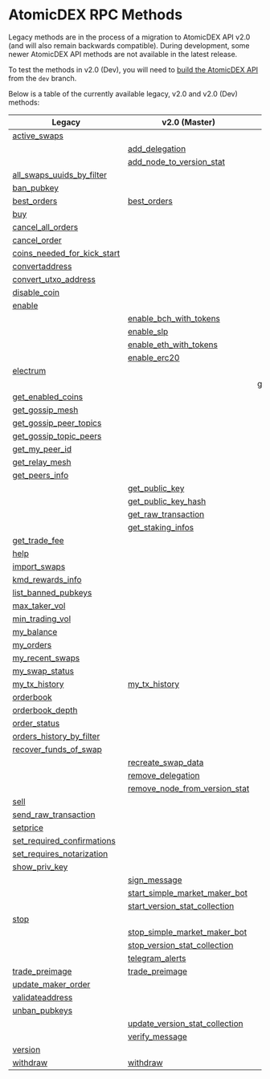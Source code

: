 # AtomicDEX RPC Methods

Legacy methods are in the process of a migration to AtomicDEX API v2.0 (and will also remain backwards compatible). 
During development, some newer AtomicDEX API methods are not available in the latest release.

To test the methods in v2.0 (Dev), you will need to [build the AtomicDEX API](https://developers.komodoplatform.com/basic-docs/atomicdex/atomicdex-setup/get-started-atomicdex.html) from the `dev` branch. 

Below is a table of the currently available legacy, v2.0 and v2.0 (Dev) methods:

| Legacy                                                                                                                                    | v2.0 (Master)                                                                                                                                  | v2.0 (Dev) |
| ----------------------------------------------------------------------------------------------------------------------------------------- | ---------------------------------------------------------------------------------------------------------------------------------------------- | ---------- |
| [active\_swaps](https://developers.komodoplatform.com/basic-docs/atomicdex-api-legacy/active_swaps.html)                                  |                                                                                                                                                |            |
|                                                                                                                                           | [add\_delegation](https://developers.komodoplatform.com/basic-docs/atomicdex-api-20/add_delegation.html)                                   |            |
|                                                                                                                                           | [add\_node\_to\_version\_stat](https://developers.komodoplatform.com/basic-docs/atomicdex-api-20/add_node_to_version_stat.html)            |            |
| [all\_swaps\_uuids\_by\_filter](https://developers.komodoplatform.com/basic-docs/atomicdex-api-legacy/all_swaps_uuids_by_filter.html)     |                                                                                                                                                |            |
| [ban\_pubkey](https://developers.komodoplatform.com/basic-docs/atomicdex-api-legacy/ban_pubkey.html)                                      |                                                                                                                                                |            |
| [best\_orders](https://developers.komodoplatform.com/basic-docs/atomicdex-api-legacy/best_orders.html)                                    | [best\_orders](https://developers.komodoplatform.com/basic-docs/atomicdex-api-20/best_orders.html)                                         |            |
| [buy](https://developers.komodoplatform.com/basic-docs/atomicdex-api-legacy/buy.html)                                                     |                                                                                                                                                |            |
| [cancel\_all\_orders](https://developers.komodoplatform.com/basic-docs/atomicdex-api-legacy/cancel_all_orders.html)                       |                                                                                                                                                |            |
| [cancel\_order](https://developers.komodoplatform.com/basic-docs/atomicdex-api-legacy/cancel_order.html)                                  |                                                                                                                                                |            |
| [coins\_needed\_for\_kick\_start](https://developers.komodoplatform.com/basic-docs/atomicdex-api-legacy/coins_needed_for_kick_start.html) |                                                                                                                                                |            |
| [convertaddress](https://developers.komodoplatform.com/basic-docs/atomicdex-api-legacy/convertaddress.html)                               |                                                                                                                                                |            |
| [convert\_utxo\_address](https://developers.komodoplatform.com/basic-docs/atomicdex-api-legacy/convert_utxo_address.html)                 |                                                                                                                                                |            |
| [disable\_coin](https://developers.komodoplatform.com/basic-docs/atomicdex-api-legacy/disable_coin.html)                                  |                                                                                                                                                |            |
| [enable](https://developers.komodoplatform.com/basic-docs/atomicdex-api-legacy/coin_activation.html#enable)                               |                                                                                                                                                |            |
|                                                                                                                                           | [enable\_bch\_with\_tokens](https://developers.komodoplatform.com/basic-docs/atomicdex-api-20/enable_bch_with_tokens.html)            |            |
|                                                                                                                                           | [enable\_slp](https://developers.komodoplatform.com/basic-docs/atomicdex-api-20/enable_slp.html)                                           |            |
|                                                                                                                                           | [enable\_eth\_with\_tokens](https://developers.komodoplatform.com/basic-docs/atomicdex-api-20/enable_eth_with_tokens.html)            |            |
|                                                                                                                                           | [enable\_erc20](https://developers.komodoplatform.com/basic-docs/atomicdex-api-20/enable_erc20.html)                                           |            |
| [electrum](https://developers.komodoplatform.com/basic-docs/atomicdex-api-legacy/coin_activation.html#enable)                             |                                                                                                                                                |            |
|                                                                                                                                           |                                                                                                                                                | [get\_current\_mtp](https://developers.komodoplatform.com/basic-docs/atomicdex-api-20-dev/get_current_mtp.html) |
| [get\_enabled\_coins](https://developers.komodoplatform.com/basic-docs/atomicdex-api-legacy/get_enabled_coins.html)                       |                                                                                                                                                |            |
| [get\_gossip\_mesh](https://developers.komodoplatform.com/basic-docs/atomicdex-api-legacy/get_gossip_mesh.html)                           |                                                                                                                                                |            |
| [get\_gossip\_peer\_topics](https://developers.komodoplatform.com/basic-docs/atomicdex-api-legacy/get_gossip_peer_topics.html)            |                                                                                                                                                |            |
| [get\_gossip\_topic\_peers](https://developers.komodoplatform.com/basic-docs/atomicdex-api-legacy/get_gossip_topic_peers.html)            |                                                                                                                                                |            |
| [get\_my\_peer\_id](https://developers.komodoplatform.com/basic-docs/atomicdex-api-legacy/get_my_peer_id.html)                            |                                                                                                                                                |            |
| [get\_relay\_mesh](https://developers.komodoplatform.com/basic-docs/atomicdex-api-legacy/get_relay_mesh.html)                             |                                                                                                                                                |            |
| [get\_peers\_info](https://developers.komodoplatform.com/basic-docs/atomicdex-api-legacy/get_peers_info.html)                             |                                                                                                                                                |            |
|                                                                                                                                           | [get\_public\_key](https://developers.komodoplatform.com/basic-docs/atomicdex-api-20/get_public_key.html)                                  |            |
|                                                                                                                                           | [get\_public\_key\_hash](https://developers.komodoplatform.com/basic-docs/atomicdex-api-20/get_public_key_hash.html)                       |            |
|                                                                                                                                           | [get\_raw\_transaction](https://developers.komodoplatform.com/basic-docs/atomicdex-api-20/get_raw_transaction.html)                        |            |
|                                                                                                                                           | [get\_staking\_infos](https://developers.komodoplatform.com/basic-docs/atomicdex-api-20/get_staking_infos.html)                            |            |
| [get\_trade\_fee](https://developers.komodoplatform.com/basic-docs/atomicdex-api-legacy/get_trade_fee.html)                               |                                                                                                                                                |            |
| [help](https://developers.komodoplatform.com/basic-docs/atomicdex-api-legacy/help.html)                                                   |                                                                                                                                                |            |
| [import\_swaps](https://developers.komodoplatform.com/basic-docs/atomicdex-api-legacy/import_swaps.html)                                  |                                                                                                                                                |            |
| [kmd\_rewards\_info](https://developers.komodoplatform.com/basic-docs/atomicdex-api-legacy/kmd_rewards_info.html)                         |                                                                                                                                                |            |
| [list\_banned\_pubkeys](https://developers.komodoplatform.com/basic-docs/atomicdex-api-legacy/list_banned_pubkeys.html)                   |                                                                                                                                                |            |
| [max\_taker\_vol](https://developers.komodoplatform.com/basic-docs/atomicdex-api-legacy/max_taker_vol.html)                               |                                                                                                                                                |            |
| [min\_trading\_vol](https://developers.komodoplatform.com/basic-docs/atomicdex-api-legacy/min_trading_vol.html)                           |                                                                                                                                                |            |
| [my\_balance](https://developers.komodoplatform.com/basic-docs/atomicdex-api-legacy/my_balance.html)                                      |                                                                                                                                                |            |
| [my\_orders](https://developers.komodoplatform.com/basic-docs/atomicdex-api-legacy/my_orders.html)                                        |                                                                                                                                                |            |
| [my\_recent\_swaps](https://developers.komodoplatform.com/basic-docs/atomicdex-api-legacy/my_recent_swaps.html)                           |                                                                                                                                                |            |
| [my\_swap\_status](https://developers.komodoplatform.com/basic-docs/atomicdex-api-legacy/my_swap_status.html)                             |                                                                                                                                                |            |
| [my\_tx\_history](https://developers.komodoplatform.com/basic-docs/atomicdex-api-legacy/my_tx_history.html)                               | [my\_tx\_history](https://developers.komodoplatform.com/basic-docs/atomicdex-api-20/my_tx_history.html)                                    |            |
| [orderbook](https://developers.komodoplatform.com/basic-docs/atomicdex-api-legacy/orderbook.html)                                         |                                                                                                                                                |            |
| [orderbook\_depth](https://developers.komodoplatform.com/basic-docs/atomicdex-api-legacy/orderbook_depth.html)                            |                                                                                                                                                |            |
| [order\_status](https://developers.komodoplatform.com/basic-docs/atomicdex-api-legacy/order_status.html)                                  |                                                                                                                                                |            |
| [orders\_history\_by\_filter](https://developers.komodoplatform.com/basic-docs/atomicdex-api-legacy/orders_history_by_filter.html)        |                                                                                                                                                |            |
| [recover\_funds\_of\_swap](https://developers.komodoplatform.com/basic-docs/atomicdex-api-legacy/recover_funds_of_swap.html)              |                                                                                                                                                |            |
|                                                                                                                                           | [recreate\_swap\_data](https://developers.komodoplatform.com/basic-docs/atomicdex-api-20/recreate_swap_data.html)                          |            |
|                                                                                                                                           | [remove\_delegation](https://developers.komodoplatform.com/basic-docs/atomicdex-api-20/remove_delegation.html)                             |            |
|                                                                                                                                           | [remove\_node\_from\_version\_stat](https://developers.komodoplatform.com/basic-docs/atomicdex-api-20/remove_node_from_version_stat.html)  |            |
| [sell](https://developers.komodoplatform.com/basic-docs/atomicdex-api-legacy/sell.html)                                                   |                                                                                                                                                |            |
| [send\_raw\_transaction](https://developers.komodoplatform.com/basic-docs/atomicdex-api-legacy/send_raw_transaction.html)                 |                                                                                                                                                |            |
| [setprice](https://developers.komodoplatform.com/basic-docs/atomicdex-api-legacy/setprice.html)                                           |                                                                                                                                                |            |
| [set\_required\_confirmations](https://developers.komodoplatform.com/basic-docs/atomicdex-api-legacy/set_required_confirmations.html)     |                                                                                                                                                |            |
| [set\_requires\_notarization](https://developers.komodoplatform.com/basic-docs/atomicdex-api-legacy/set_requires_notarization.html)       |                                                                                                                                                |            |
| [show\_priv\_key](https://developers.komodoplatform.com/basic-docs/atomicdex-api-legacy/show_priv_key.html)                               |                                                                                                                                                |            |
|                                                                                                                                           | [sign\_message](https://developers.komodoplatform.com/basic-docs/atomicdex-api-20/message_signing.html#message-signing)                    |            |
|                                                                                                                                           | [start\_simple\_market\_maker\_bot](https://developers.komodoplatform.com/basic-docs/atomicdex-api-20/start_simple_market_maker_bot.html)  |            |
|                                                                                                                                           | [start\_version\_stat\_collection](https://developers.komodoplatform.com/basic-docs/atomicdex-api-20/start_version_stat_collection.html)   |            |
| [stop](https://developers.komodoplatform.com/basic-docs/atomicdex-api-legacy/stop.html)                                                   |                                                                                                                                                |            |
|                                                                                                                                           | [stop\_simple\_market\_maker\_bot](https://developers.komodoplatform.com/basic-docs/atomicdex-api-20/stop_simple_market_maker_bot.html)    |            |
|                                                                                                                                           | [stop\_version\_stat\_collection](https://developers.komodoplatform.com/basic-docs/atomicdex-api-20/stop_version_stat_collection.html)     |            |
|                                                                                                                                           | [telegram\_alerts](https://developers.komodoplatform.com/basic-docs/atomicdex-api-20/telegram_alerts.html)                                 |            |
| [trade\_preimage](https://developers.komodoplatform.com/basic-docs/atomicdex-api-legacy/trade_preimage.html)                              | [trade\_preimage](https://developers.komodoplatform.com/basic-docs/atomicdex-api-20/trade_preimage.html)                                   |            |
| [update\_maker\_order](https://developers.komodoplatform.com/basic-docs/atomicdex-api-legacy/update_maker_order.html)                     |                                                                                                                                                |            |
| [validateaddress](https://developers.komodoplatform.com/basic-docs/atomicdex-api-legacy/validateaddress.html)                             |                                                                                                                                                |            |
| [unban\_pubkeys](https://developers.komodoplatform.com/basic-docs/atomicdex-api-legacy/unban_pubkeys.html)                                |                                                                                                                                                |            |
|                                                                                                                                           | [update\_version\_stat\_collection](https://developers.komodoplatform.com/basic-docs/atomicdex-api-20/update_version_stat_collection.html) |            |
|                                                                                                                                           | [verify\_message](https://developers.komodoplatform.com/basic-docs/atomicdex-api-20/message_signing.html#message-verification)             |            |
| [version](https://developers.komodoplatform.com/basic-docs/atomicdex-api-legacy/version.html)                                             |                                                                                                                                                |            |
| [withdraw](https://developers.komodoplatform.com/basic-docs/atomicdex-api-legacy/withdraw.html)                                           | [withdraw](https://developers.komodoplatform.com/basic-docs/atomicdex-api-20/withdraw.html)                                                |            |


